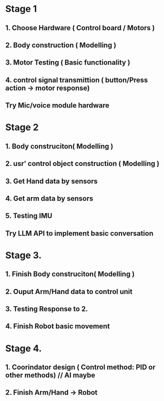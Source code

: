 

# Stage 1
## 1. Choose Hardware ( Control board / Motors )
## 2. Body construction ( Modelling )
## 3. Motor Testing ( Basic functionality )
## 4. control signal transmittion ( button/Press action -> motor response)

## Try Mic/voice module hardware

# Stage 2
## 1. Body construciton( Modelling )
## 2. usr' control object construction ( Modelling )
## 3. Get Hand data by sensors
## 4. Get arm data by sensors
## 5. Testing IMU

## Try LLM API to implement basic conversation

# Stage 3.
## 1. Finish Body construciton( Modelling )
## 2. Ouput Arm/Hand data to control unit
## 3. Testing Response to 2.
## 4. Finish Robot basic movement

# Stage 4.
## 1. Coorindator design ( Control method: PID or other methods) // AI maybe
## 2. Finish Arm/Hand -> Robot

